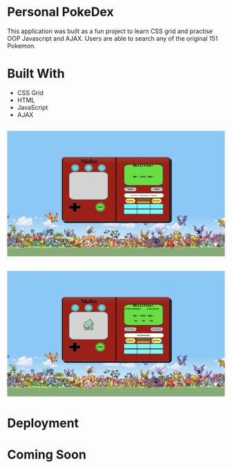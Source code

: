 # Personal PokeDex

This application was built as a fun project to learn CSS grid and practise OOP Javascript and AJAX. Users are able to search any of the original 151 Pokemon.

# Built With

* CSS Grid
* HTML
* JavaScript
* AJAX

![alt text](https://github.com/ChrisMFernandes/pokedex/blob/master/images/image1.png "Landing page")
---
![alt text](https://github.com/ChrisMFernandes/pokedex/blob/master/images/image2.png "Landing page w/ Pokemon displayed")
---

# Deployment

# Coming Soon
